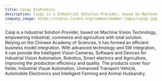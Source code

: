 ```yaml
---
title: Caiqi Eletronics
description: Caiqi is a Industrial Solution Provider, based on Machine Vision Technology, empowering industrial, commerce and agriculture with total solution.
company_image: https://static.linaro.org/common/member-logos/caiqi.jpg
---
```

Caiqi is a Industrial Solution Provider, based on Machine Vision Technology, empowering industrial, commerce and agriculture with total solution. Relying on the Chinese Academy of Sciences, it has formed an efficient business model integration. With advanced technology and SW integration, it can provide the Intelligent Vision Cameras, Software and Devices for Industrial Vision Automation, Robotics, Smart electrics and Agriculture, improving the production efficiency and quality. The products cover four fields: Industrial Visual Automation, Unmanned Transport Vehicle, Automobile Electronics and Intelligent Farming and Animal Husbandry.
